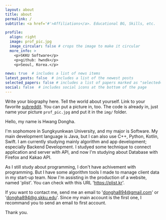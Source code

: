 ```yaml
---
layout: about
title: about
permalink: /
subtitle: <a href='#'>Affiliations</a>. Educational BG, Skills, etc.

profile:
  align: right
  image: prof_pic.jpg
  image_circular: false # crops the image to make it circular
  more_info: >
    <p>SKKU Software</p>
    <p>github: hwndk</p>
    <p>Seoul, Korea.</p>

news: true  # includes a list of news items
latest_posts: false  # includes a list of the newest posts
selected_papers: false # includes a list of papers marked as "selected={true}"
social: false  # includes social icons at the bottom of the page
---
```


Write your biography here. Tell the world about yourself. Link to your favorite [subreddit](http://reddit.com). You can put a picture in, too. The code is already in, just name your picture `prof_pic.jpg` and put it in the `img/` folder.

Hello, my name is Hwang Dongha.

I'm sophomore in Sungkyunkwan University, and my major is Software. My main development language is Java, but I can also use C++, Python, Kotlin, Swift. I am currently studying mainly algorithm and app development; especially Backend Development. I studyed some technique to connect application and server with API, and now I'm studying about Database with Firefox and Kakao API.

As I still study about programming, I don't have achivement with programming. But I have some algorithm tools I made to manage client data in my start-up team. Now I'm assisting in the production of a website, named 'plist'. You can check with this URL 'https://plist.kr'.

If you want to contact me, send me an email to 'dongha894@gmail.com' or 'dongha894@g.skku.edu'. Since my main account is the first one, I recommand you to send an email to first account.

Thank you.
